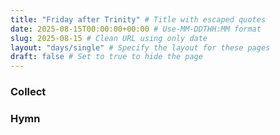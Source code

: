 ```yaml
---
title: "Friday after Trinity" # Title with escaped quotes
date: 2025-08-15T00:00:00+00:00 # Use-MM-DDTHH:MM format
slug: 2025-08-15 # Clean URL using only date
layout: "days/single" # Specify the layout for these pages
draft: false # Set to true to hide the page
---
```


### Collect


### Hymn